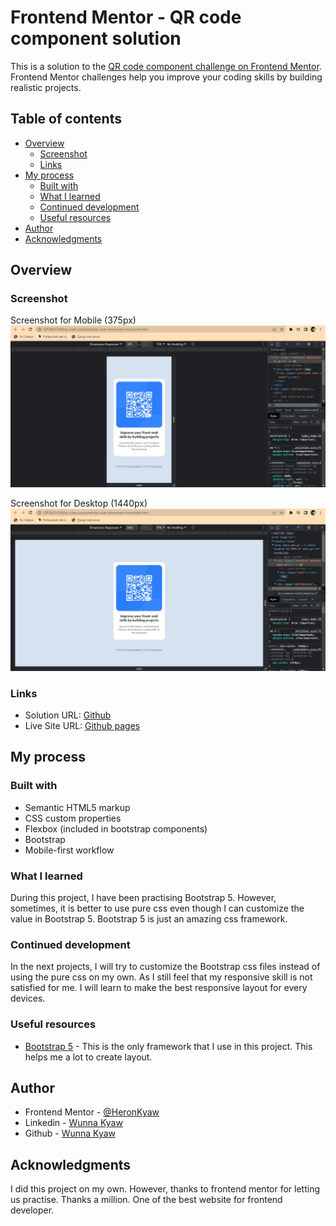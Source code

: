 # Frontend Mentor - QR code component solution

This is a solution to the [QR code component challenge on Frontend Mentor](https://www.frontendmentor.io/challenges/qr-code-component-iux_sIO_H). Frontend Mentor challenges help you improve your coding skills by building realistic projects. 

## Table of contents

- [Overview](#overview)
  - [Screenshot](#screenshot)
  - [Links](#links)
- [My process](#my-process)
  - [Built with](#built-with)
  - [What I learned](#what-i-learned)
  - [Continued development](#continued-development)
  - [Useful resources](#useful-resources)
- [Author](#author)
- [Acknowledgments](#acknowledgments)

## Overview

### Screenshot
Screenshot for Mobile (375px)
![](./screenshots/ss-375px.jpg)

Screenshot for Desktop (1440px)
![](./screenshots/ss-1440px.jpg)

### Links

- Solution URL: [Github](https://github.com/HeronKyaw/qr-code-component)
- Live Site URL: [Github pages](https://heronkyaw.github.io/qr-code-component/)

## My process

### Built with

- Semantic HTML5 markup
- CSS custom properties
- Flexbox (included in bootstrap components)
- Bootstrap
- Mobile-first workflow

### What I learned

During this project, I have been practising Bootstrap 5. However, sometimes, it is better to use pure css even though I can customize the value in Bootstrap 5. Bootstrap 5 is just an amazing css framework.  

### Continued development

In the next projects, I will try to customize the Bootstrap css files instead of using the pure css on my own. As I still feel that my responsive skill is not satisfied for me. I will learn to make the best responsive layout for every devices.

### Useful resources

- [Bootstrap 5](https://getbootstrap.com/) - This is the only framework that I use in this project. This helps me a lot to create layout.

## Author

- Frontend Mentor - [@HeronKyaw](https://www.frontendmentor.io/profile/HeronKyaw)
- Linkedin - [Wunna Kyaw](https://www.linkedin.com/in/wunnakyaw11/)
- Github -  [Wunna Kyaw](https://github.com/HeronKyaw)

## Acknowledgments

I did this project on my own. However, thanks to frontend mentor for letting us practise. Thanks a million. One of the best website for frontend developer.
